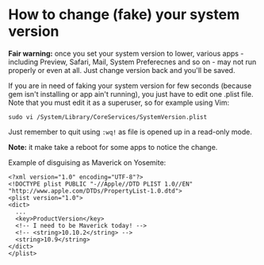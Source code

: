# How to change (fake) your system version

**Fair warning:** once you set your system version to lower, various apps - including Preview, Safari, Mail, System Preferecnes and so on - may not run properly or even at all. Just change version back and you'll be saved.

If you are in need of faking your system version for few seconds (because gem isn't installing or app ain't running), you just have to edit one .plist file. Note that you must edit it as a superuser, so for example using Vim:

```
sudo vi /System/Library/CoreServices/SystemVersion.plist
```

Just remember to quit using `:wq!` as file is opened up in a read-only mode.

**Note:** it make take a reboot for some apps to notice the change.

Example of disguising as Maverick on Yosemite:

```
<?xml version="1.0" encoding="UTF-8"?>
<!DOCTYPE plist PUBLIC "-//Apple//DTD PLIST 1.0//EN" "http://www.apple.com/DTDs/PropertyList-1.0.dtd">
<plist version="1.0">
<dict>
  ...
  <key>ProductVersion</key>
  <!-- I need to be Maverick today! -->
  <!-- <string>10.10.2</string> -->
  <string>10.9</string>
</dict>
</plist>
```
